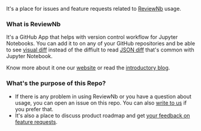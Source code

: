 It's a place for issues and feature requests related to [ReviewNb](https://reviewnb.com) usage.

### What is ReviewNb
It's a GitHub App that helps with version control workflow for Jupyter Notebooks. You can add it to on any of your GitHub repositories and be able to see [visual diff](https://uploads-ssl.webflow.com/5ba4ebe021cb91ae35dbf88c/5ba93ded243329a486dab26e_sl-code%2Bimage.png) instead of the diffiult to read [JSON diff](https://github.com/amit1rrr/PythonDataScienceHandbook/pull/1/files#diff-30a2a6562c626b99b9c69ce3e26ddc03) that's common with Jupyter Notebook.

Know more about it one our [website](https://www.reviewnb.com/) or read the [introductory blog](https://towardsdatascience.com/introducing-reviewnb-visual-diff-for-jupyter-notebooks-6797e6dfa20c).



### What's the purpose of this Repo?
* If there is any problem in using ReviewNb or you have a question about usage, you can open an issue on this repo. You can also [write to us](mailto:team@nurtch.com) if you prefer that.
* It's also a place to discuss product roadmap and get [your feedback on feature requests](https://github.com/ReviewNB/support/issues?q=is%3Aopen+is%3Aissue+label%3A%22Feature+Request%22).
